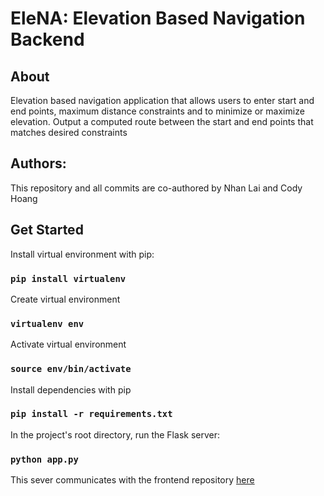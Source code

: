 # EleNA: Elevation Based Navigation Backend

## About
Elevation based navigation application that allows users to enter start and end points, maximum distance constraints and to minimize or maximize elevation. Output a computed route between the start and end points that matches desired constraints

## Authors:

This repository and all commits are co-authored by Nhan Lai and Cody Hoang

## Get Started

Install virtual environment with pip:

### `pip install virtualenv`

Create virtual environment

###  `virtualenv env`

Activate virtual environment

### `source env/bin/activate`

Install dependencies with pip

### `pip install -r requirements.txt`

In the project's root directory, run the Flask server:

### `python app.py`

This sever communicates with the frontend repository [here](https://github.com/Tars1A/EleNa_frontend)